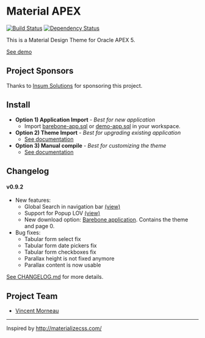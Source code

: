 # Material APEX
[![Build Status](https://travis-ci.org/vincentmorneau/material-apex.svg?branch=master)](https://travis-ci.org/vincentmorneau/material-apex)
[![Dependency Status](https://david-dm.org/vincentmorneau/material-apex.svg)](https://david-dm.org/vincentmorneau/material-apex)

This is a Material Design Theme for Oracle APEX 5.

[See demo](https://apex.oracle.com/pls/apex/f?p=12192)

## Project Sponsors
Thanks to [Insum Solutions](http://insum.ca/) for sponsoring this project.

## Install
- **Option 1) Application Import** - *Best for new application*
    - Import [barebone-app.sql](apex/barebone-app.sql) or [demo-app.sql](apex/demo-app.sql) in your workspace.
- **Option 2) Theme Import** - *Best for upgrading existing application*
    - [See documentation](docs/theme-import.md)
- **Option 3) Manual compile** - *Best for customizing the theme*
    - [See documentation](docs/manual-install.md)

## Changelog
#### v0.9.2
- New features:
    - Global Search in navigation bar [(view)](https://apex.oracle.com/pls/apex/f?p=12192:1)
    - Support for Popup LOV [(view)](https://apex.oracle.com/pls/apex/f?p=12192:25)
    - New download option: [Barebone application](apex/barebone-app.sql). Contains the theme and page 0.
- Bug fixes:
    - Tabular form select fix
    - Tabular form date pickers fix
    - Tabular form checkboxes fix
    - Parallax height is not fixed anymore
    - Parallax content is now usable

[See CHANGELOG.md](CHANGELOG.md) for more details.

## Project Team
- [Vincent Morneau](https://twitter.com/vincentmorneau)

---

Inspired by http://materializecss.com/
